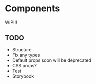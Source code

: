 # Components

WIP!!!

## TODO

- Structure
- Fix any types
- Default props soon will be deprecated
- CSS props?
- Test
- Storybook
